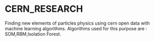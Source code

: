 # CERN_RESEARCH
Finding new elements of particles physics using cern open data with machine learning algorithms.
Algorithms used for this purpose are :
SOM,RBM,Isolation Forest.
